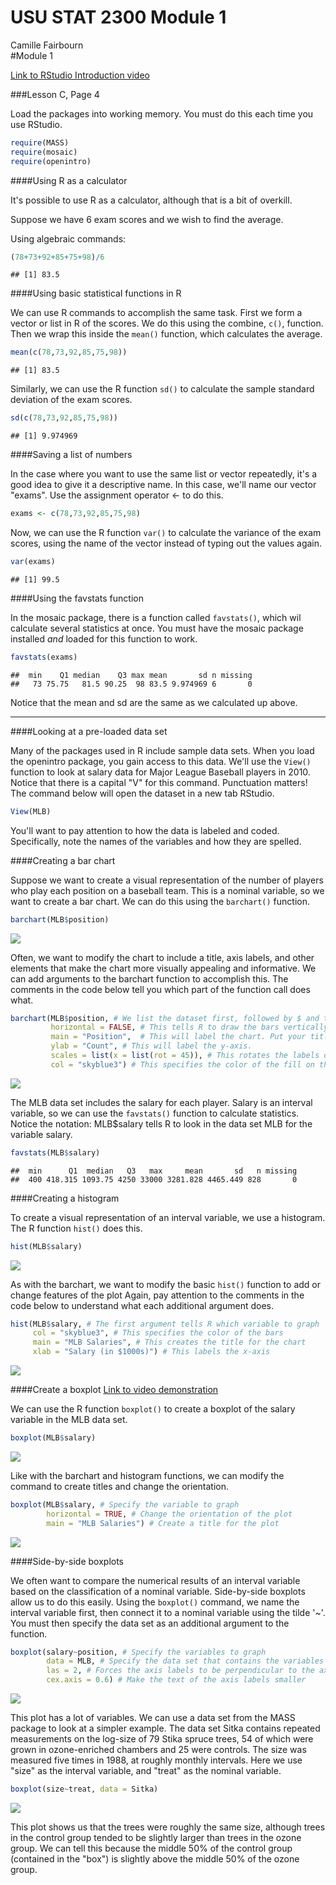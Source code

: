 # USU STAT 2300 Module 1
Camille Fairbourn  
#Module 1

[Link to RStudio Introduction video](https://drive.google.com/file/d/0B57yktAdJPDkOEw2WHNCTWpsclU/view?usp=sharing)

###Lesson C, Page 4

Load the packages into working memory. You must do this each time you use RStudio.

```r
require(MASS)
require(mosaic)
require(openintro)
```

####Using R as a calculator

It's possible to use R as a calculator, although that is a bit of overkill.

Suppose we have 6 exam scores and we wish to find the average.

Using algebraic commands:

```r
(78+73+92+85+75+98)/6
```

```
## [1] 83.5
```

####Using basic statistical functions in R

We can use R commands to accomplish the same task. First we form a vector or list in R of the scores. We do this using the combine, `c()`, function. Then we wrap this inside the `mean()` function, which calculates the average.


```r
mean(c(78,73,92,85,75,98))
```

```
## [1] 83.5
```

Similarly, we can use the R function `sd()` to calculate the sample standard deviation of the exam scores.


```r
sd(c(78,73,92,85,75,98))
```

```
## [1] 9.974969
```

####Saving a list of numbers

In the case where you want to use the same list or vector repeatedly, it's a good idea to give it a descriptive name. In this case, we'll name our vector "exams". Use the assignment operator <- to do this.


```r
exams <- c(78,73,92,85,75,98)
```

Now, we can use the R function `var()` to calculate the variance of the exam scores, using the name of the vector instead of typing out the values again.


```r
var(exams)
```

```
## [1] 99.5
```

####Using the favstats function

In the mosaic package, there is a function called `favstats()`, which wil calculate several statistics at once. You must have the mosaic package installed *and* loaded for this function to work.


```r
favstats(exams)
```

```
##  min    Q1 median    Q3 max mean       sd n missing
##   73 75.75   81.5 90.25  98 83.5 9.974969 6       0
```

Notice that the mean and sd are the same as we calculated up above.

***

####Looking at a pre-loaded data set

Many of the packages used in R include sample data sets. When you load the openintro package, you gain access to this data. We'll use the `View()` function to look at salary data for Major League Baseball players in 2010. Notice that there is a capital "V" for this command. Punctuation matters! The command below will open the dataset in a new tab RStudio.


```r
View(MLB)
```

You'll want to pay attention to how the data is labeled and coded. Specifically, note the names of the variables and how they are spelled.

####Creating a bar chart

Suppose we want to create a visual representation of the number of players who play each position on a baseball team. This is a nominal variable, so we want to create a bar chart.  We can do this using the `barchart()` function.


```r
barchart(MLB$position)
```

![](Module01_files/figure-html/unnamed-chunk-8-1.png)<!-- -->

Often, we want to modify the chart to include a title, axis labels, and other elements that make the chart more visually appealing and informative. We can add arguments to the barchart function to accomplish this. The comments in the code below tell you which part of the function call does what.


```r
barchart(MLB$position, # We list the dataset first, followed by $ and then the name of the variable
         horizontal = FALSE, # This tells R to draw the bars vertically
         main = "Position",  # This will label the chart. Put your title in quotation marks.
         ylab = "Count", # This will label the y-axis.
         scales = list(x = list(rot = 45)), # This rotates the labels on the x-axis to make them easier to read.
         col = "skyblue3") # This specifies the color of the fill on the bars.
```

![](Module01_files/figure-html/unnamed-chunk-9-1.png)<!-- -->

The MLB data set includes the salary for each player. Salary is an interval variable, so we can use the `favstats()` function to calculate statistics. Notice the notation: MLB$salary tells R to look in the data set MLB for the variable salary.


```r
favstats(MLB$salary)
```

```
##  min      Q1  median   Q3   max     mean       sd   n missing
##  400 418.315 1093.75 4250 33000 3281.828 4465.449 828       0
```

####Creating a histogram

To create a visual representation of an interval variable, we use a histogram. The R function `hist()` does this. 


```r
hist(MLB$salary)
```

![](Module01_files/figure-html/unnamed-chunk-11-1.png)<!-- -->

As with the barchart, we want to modify the basic `hist()` function to add or change features of the plot Again, pay attention to the comments in the code below to understand what each additional argument does.


```r
hist(MLB$salary, # The first argument tells R which variable to graph
     col = "skyblue3", # This specifies the color of the bars
     main = "MLB Salaries", # This creates the title for the chart
     xlab = "Salary (in $1000s)") # This labels the x-axis
```

![](Module01_files/figure-html/unnamed-chunk-12-1.png)<!-- -->

####Create a boxplot
[Link to video demonstration](https://drive.google.com/file/d/0B57yktAdJPDkMEoza1FKdy1McnM/view?usp=sharing)

We can use the R function `boxplot()` to create a boxplot of the salary variable in the MLB data set.


```r
boxplot(MLB$salary)
```

![](Module01_files/figure-html/unnamed-chunk-13-1.png)<!-- -->

Like with the barchart and histogram functions, we can modify the command to create titles and change the orientation.


```r
boxplot(MLB$salary, # Specify the variable to graph
        horizontal = TRUE, # Change the orientation of the plot
        main = "MLB Salaries") # Create a title for the plot
```

![](Module01_files/figure-html/unnamed-chunk-14-1.png)<!-- -->

####Side-by-side boxplots

We often want to compare the numerical results of an interval variable based on the classification of a nominal variable. Side-by-side boxplots allow us to do this easily. Using the `boxplot()` command, we name the interval variable first, then connect it to a nominal variable using the tilde '~'. You must then specify the data set as an additional argument to the function.


```r
boxplot(salary~position, # Specify the variables to graph
        data = MLB, # Specify the data set that contains the variables
        las = 2, # Forces the axis labels to be perpendicular to the axes
        cex.axis = 0.6) # Make the text of the axis labels smaller
```

![](Module01_files/figure-html/unnamed-chunk-15-1.png)<!-- -->

This plot has a lot of variables. We can use a data set from the MASS package to look at a simpler example. The data set Sitka contains repeated measurements on the log-size of 79 Stika spruce trees, 54 of which were grown in ozone-enriched chambers and 25 were controls. The size was measured five times in 1988, at roughly monthly intervals. Here we use "size" as the interval variable, and "treat" as the nominal variable.


```r
boxplot(size~treat, data = Sitka)
```

![](Module01_files/figure-html/unnamed-chunk-16-1.png)<!-- -->

This plot shows us that the trees were roughly the same size, although trees in the control group tended to be slightly larger than trees in the ozone group. We can tell this because the middle 50% of the control group (contained in the "box") is slightly above the middle 50% of the ozone group.
